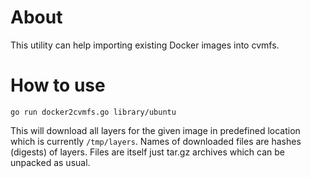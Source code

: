 About
=====
This utility can help importing existing Docker images into cvmfs.

How to use
==========
`go run docker2cvmfs.go library/ubuntu`

This will download all layers for the given image in predefined location which
is currently `/tmp/layers`. Names of downloaded files are hashes (digests) of
layers. Files are itself just tar.gz archives which can be unpacked as usual.
